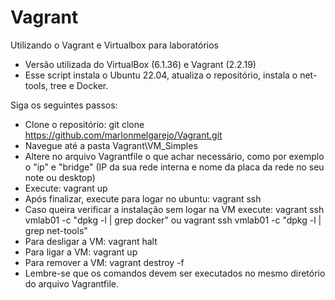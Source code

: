# Vagrant
Utilizando o Vagrant e Virtualbox para laboratórios

- Versão utilizada do VirtualBox (6.1.36) e Vagrant (2.2.19)
- Esse script instala o Ubuntu 22.04, atualiza o repositório, instala o net-tools, tree e Docker.

Siga os seguintes passos:

- Clone o repositório: git clone https://github.com/marlonmelgarejo/Vagrant.git
- Navegue até a pasta Vagrant\VM_Simples
- Altere no arquivo Vagrantfile o que achar necessário, como por exemplo o "ip" e "bridge" (IP da sua rede interna e nome da placa da rede no seu note ou desktop)
- Execute: vagrant up
- Após finalizar, execute para logar no ubuntu: vagrant ssh 
- Caso queira verificar a instalação sem logar na VM execute: vagrant ssh vmlab01 -c "dpkg -l | grep docker" ou vagrant ssh vmlab01 -c "dpkg -l | grep net-tools"
- Para desligar a VM: vagrant halt
- Para ligar a VM: vagrant up
- Para remover a VM: vagrant destroy -f
- Lembre-se que os comandos devem ser executados no mesmo diretório do arquivo Vagrantfile.
